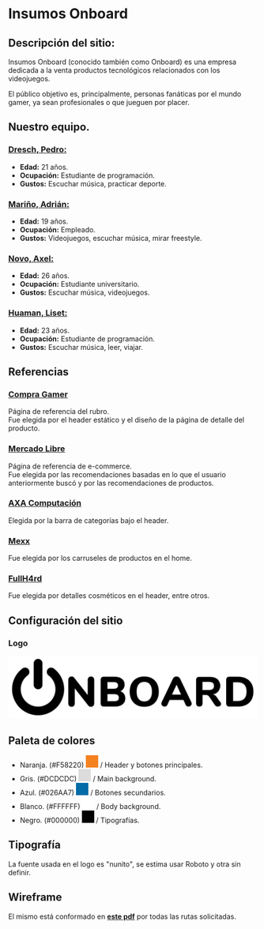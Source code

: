 # Insumos Onboard
## Descripción del sitio:
Insumos Onboard (conocido también como Onboard) es una empresa dedicada a la venta productos tecnológicos relacionados con los videojuegos.  
  
El público objetivo es, principalmente, personas fanáticas por el mundo gamer, ya sean profesionales o que jueguen por placer.  
  
## Nuestro equipo.
### [Dresch, Pedro:](https://github.com/pedrodresch999)
- **Edad:** 21 años.
- **Ocupación:** Estudiante de programación.
- **Gustos:** Escuchar música, practicar deporte.
### [Mariño, Adrián:](https://github.com/Adri-2001)
- **Edad:** 19 años.
- **Ocupación:** Empleado.
- **Gustos:** Videojuegos, escuchar música, mirar freestyle.
### [Novo, Axel:](https://github.com/4tsel)
- **Edad:** 26 años.
- **Ocupación:** Estudiante universitario.
- **Gustos:** Escuchar música, videojuegos.  
### [Huaman, Liset:](https://github.com/Lisetangela)
- **Edad:** 23 años.
- **Ocupación:** Estudiante de programación.
- **Gustos:** Escuchar música, leer, viajar.

## Referencias
### [Compra Gamer](https://compragamer.com/)
Página de referencia del rubro.  
Fue elegida por el header estático y el diseño de la página de detalle del producto.
### [Mercado Libre](https://mercadolibre.com.ar)
Página de referencia de e-commerce.  
Fue elegida por las recomendaciones basadas en lo que el usuario anteriormente buscó y por las recomendaciones de productos.
### [AXA Computación](https://axa.com.ar/webaxa/)
Elegida por la barra de categorías bajo el header. 
### [Mexx](https://www.mexx.com.ar/)
Fue elegida por los carruseles de productos en el home.
### [FullH4rd](https://www.fullh4rd.com.ar/)
Fue elegida por detalles cosméticos en el header, entre otros.
  
## Configuración del sitio
### Logo
![Logo](./img/Logo.png)
## Paleta de colores
- Naranja. (#F58220) ![Naranja](./paletaDeColores/naranja.png) / Header y botones principales.
- Gris. (#DCDCDC) ![Gris](./paletaDeColores/gris.png) / Main background.
- Azul. (#026AA7) ![Azul](./paletaDeColores/azul.png) / Botones secundarios.
- Blanco. (#FFFFFF) ![Blanco](./paletaDeColores/blanco.png) / Body background.
- Negro. (#000000) ![Negro](./paletaDeColores/negro.png) / Tipografías.
## Tipografía
La fuente usada en el logo es "nunito", se estima usar Roboto y otra sin definir.
## Wireframe
El mismo está conformado en [**este pdf**](./wireframesOnboard.pdf) por todas las rutas solicitadas.

